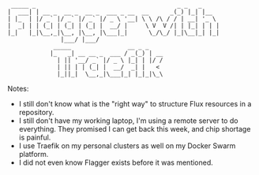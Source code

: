 

     _____ _                                        _ _   _     
    |  ___| | __ _  __ _  __ _  ___ _ __  __      _(_) |_| |__  
    | |_  | |/ _` |/ _` |/ _` |/ _ \ '__| \ \ /\ / / | __| '_ \ 
    |  _| | | (_| | (_| | (_| |  __/ |     \ V  V /| | |_| | | |
    |_|   |_|\__,_|\__, |\__, |\___|_|      \_/\_/ |_|\__|_| |_|
                   |___/ |___/                                  
                 _____                __ _ _    
                |_   _| __ __ _  ___ / _(_) | __
                  | || '__/ _` |/ _ \ |_| | |/ /
                  | || | | (_| |  __/  _| |   < 
                  |_||_|  \__,_|\___|_| |_|_|\_\






Notes:

* I still don't know what is the "right way" to structure Flux resources
    in a repository.
* I still don't have my working laptop, I'm using a remote server to do
    everything. They promised I can get back this week, and chip shortage
    is painful.
* I use Traefik on my personal clusters as well on my Docker Swarm platform.
* I did not even know Flagger exists before it was mentioned.
